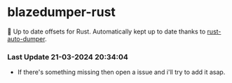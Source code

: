 # blazedumper-rust

🚀 Up to date offsets for Rust. Automatically kept up to date thanks to [rust-auto-dumper](https://github.com/Akandesh/rust-auto-dumper).


### Last Update 21-03-2024 20:34:04
- If there's something missing then open a issue and i'll try to add it asap.